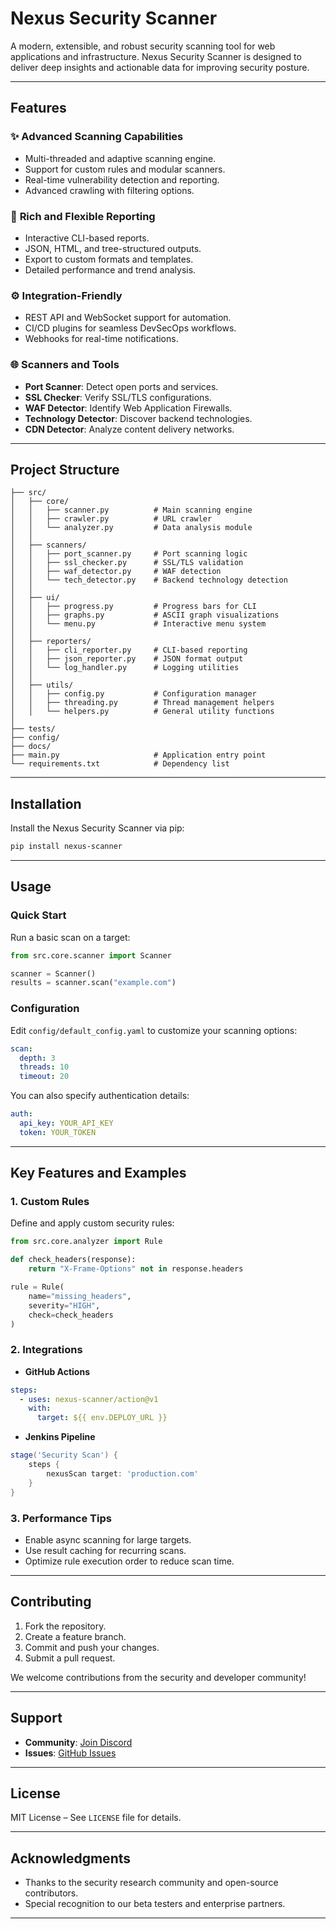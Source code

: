 # Nexus Security Scanner

A modern, extensible, and robust security scanning tool for web applications and infrastructure. Nexus Security Scanner is designed to deliver deep insights and actionable data for improving security posture.

---

## Features

### ✨ **Advanced Scanning Capabilities**
- Multi-threaded and adaptive scanning engine.
- Support for custom rules and modular scanners.
- Real-time vulnerability detection and reporting.
- Advanced crawling with filtering options.

### 🔧 **Rich and Flexible Reporting**
- Interactive CLI-based reports.
- JSON, HTML, and tree-structured outputs.
- Export to custom formats and templates.
- Detailed performance and trend analysis.

### ⚙️ **Integration-Friendly**
- REST API and WebSocket support for automation.
- CI/CD plugins for seamless DevSecOps workflows.
- Webhooks for real-time notifications.

### 🌐 **Scanners and Tools**
- **Port Scanner**: Detect open ports and services.
- **SSL Checker**: Verify SSL/TLS configurations.
- **WAF Detector**: Identify Web Application Firewalls.
- **Technology Detector**: Discover backend technologies.
- **CDN Detector**: Analyze content delivery networks.

---

## Project Structure

```text
├── src/
│   ├── core/
│   │   ├── scanner.py          # Main scanning engine
│   │   ├── crawler.py          # URL crawler
│   │   └── analyzer.py         # Data analysis module
│   │
│   ├── scanners/
│   │   ├── port_scanner.py     # Port scanning logic
│   │   ├── ssl_checker.py      # SSL/TLS validation
│   │   ├── waf_detector.py     # WAF detection
│   │   └── tech_detector.py    # Backend technology detection
│   │
│   ├── ui/
│   │   ├── progress.py         # Progress bars for CLI
│   │   ├── graphs.py           # ASCII graph visualizations
│   │   └── menu.py             # Interactive menu system
│   │
│   ├── reporters/
│   │   ├── cli_reporter.py     # CLI-based reporting
│   │   ├── json_reporter.py    # JSON format output
│   │   └── log_handler.py      # Logging utilities
│   │
│   ├── utils/
│   │   ├── config.py           # Configuration manager
│   │   ├── threading.py        # Thread management helpers
│   │   └── helpers.py          # General utility functions
│
├── tests/
├── config/
├── docs/
├── main.py                     # Application entry point
└── requirements.txt            # Dependency list
```

---

## Installation

Install the Nexus Security Scanner via pip:

```bash
pip install nexus-scanner
```

---

## Usage

### Quick Start

Run a basic scan on a target:

```python
from src.core.scanner import Scanner

scanner = Scanner()
results = scanner.scan("example.com")
```

### Configuration

Edit `config/default_config.yaml` to customize your scanning options:

```yaml
scan:
  depth: 3
  threads: 10
  timeout: 20
```

You can also specify authentication details:

```yaml
auth:
  api_key: YOUR_API_KEY
  token: YOUR_TOKEN
```

---

## Key Features and Examples

### 1. **Custom Rules**
Define and apply custom security rules:

```python
from src.core.analyzer import Rule

def check_headers(response):
    return "X-Frame-Options" not in response.headers

rule = Rule(
    name="missing_headers",
    severity="HIGH",
    check=check_headers
)
```

### 2. **Integrations**
- **GitHub Actions**

```yaml
steps:
  - uses: nexus-scanner/action@v1
    with:
      target: ${{ env.DEPLOY_URL }}
```

- **Jenkins Pipeline**

```groovy
stage('Security Scan') {
    steps {
        nexusScan target: 'production.com'
    }
}
```

### 3. **Performance Tips**
- Enable async scanning for large targets.
- Use result caching for recurring scans.
- Optimize rule execution order to reduce scan time.

---

## Contributing

1. Fork the repository.
2. Create a feature branch.
3. Commit and push your changes.
4. Submit a pull request.

We welcome contributions from the security and developer community!

---

## Support


- **Community**: [Join Discord](https://t.me/nexusscann)
- **Issues**: [GitHub Issues](https://github.com/hexday/nexus-scanner)

---

## License

MIT License – See `LICENSE` file for details.

---

## Acknowledgments

- Thanks to the security research community and open-source contributors.
- Special recognition to our beta testers and enterprise partners.

---

